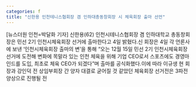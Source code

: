 ```yaml
---
categories: f
title: "신한용 인천테니스협회장 겸 인하대총동창회장 시 체육회장 출마 선언"
---
```

[뉴스더원 인천=박달화 기자] 신한용(62) 인천시테니스협회장 겸 인하대학교 총동창회장은 민선 2기 인천시체육회장 선거에 출마한다고 4일 밝혔다.신 회장은 4일 각 언론사에 보낸 ‘인천시체육회장 출마의 변’을 통해 “오는 12월 15일 민선 2기 인천시체육회장 선거에 도전해 변화에 목말라 있는 인천 체육을 위해 기업 CEO로서 스포츠에도 경영마인드를 도입, 최초로 체육 CEO가 되겠다”며 출마를 공식화했다.이에 따라 이규생 현 회장과 강인덕 전 상임부회장 간 양자 대결로 굳어질 것 같았던 체육회장 선거전은 3파전 양상으로 진행될 전